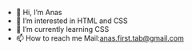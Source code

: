 - 👋 Hi, I’m Anas
- 👀 I’m interested in HTML and CSS
- 🌱 I’m currently learning CSS
- 📫 How to reach me Mail:anas.first.tab@gmail.com

<!---
Annouss78/Annouss78 is a ✨ special ✨ repository because its `README.md` (this file) appears on your GitHub profile.
You can click the Preview link to take a look at your changes.
--->
